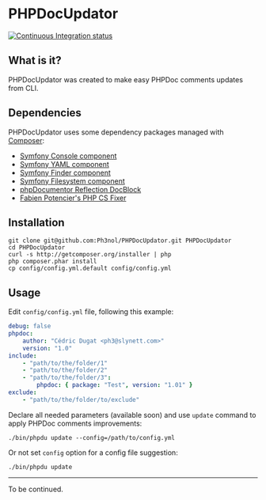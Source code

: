 # PHPDocUpdator

[![Continuous Integration status](https://secure.travis-ci.org/Ph3nol/PHPDocUpdator.png)](http://travis-ci.org/Ph3nol/PHPDocUpdator)

## What is it?

PHPDocUpdator was created to make easy PHPDoc comments updates from CLI.

## Dependencies

PHPDocUpdator uses some dependency packages managed with [Composer](http://getcomposer.org):

* [Symfony Console component](http://packagist.org/packages/symfony/console)
* [Symfony YAML component](http://packagist.org/packages/symfony/yaml)
* [Symfony Finder component](http://packagist.org/packages/symfony/finder)
* [Symfony Filesystem component](http://packagist.org/packages/symfony/filesystem)
* [phpDocumentor Reflection DocBlock](http://packagist.org/packages/phpdocumentor/reflection-docblock)
* [Fabien Potencier's PHP CS Fixer](http://packagist.org/packages/fabpot/php-cs-fixer)

## Installation

```
git clone git@github.com:Ph3nol/PHPDocUpdator.git PHPDocUpdator
cd PHPDocUpdator
curl -s http://getcomposer.org/installer | php
php composer.phar install
cp config/config.yml.default config/config.yml
```

## Usage

Edit `config/config.yml` file, following this example:

```yaml
debug: false
phpdoc:
    author: "Cédric Dugat <ph3@slynett.com>"
    version: "1.0"
include:
    - "path/to/the/folder/1"
    - "path/to/the/folder/2"
    - "path/to/the/folder/3":
        phpdoc: { package: "Test", version: "1.01" }
exclude:
    - "path/to/the/folder/to/exclude"
```

Declare all needed parameters (available soon) and use `update` command to apply PHPDoc comments improvements:

```shell
./bin/phpdu update --config=/path/to/config.yml
```

Or not set `config` option for a config file suggestion:

```shell
./bin/phpdu update
```

-----

To be continued.
